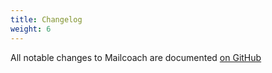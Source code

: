 ```yaml
---
title: Changelog
weight: 6
---
```


All notable changes to Mailcoach are documented [on GitHub](https://github.com/spatie/laravel-mailcoach/blob/master/CHANGELOG.md)
